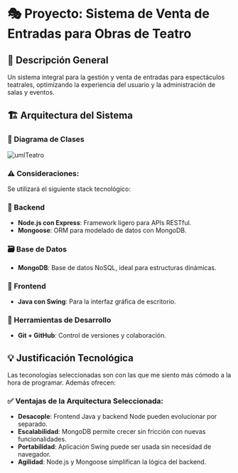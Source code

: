 # 🎭 Proyecto: Sistema de Venta de Entradas para Obras de Teatro

## 📌 Descripción General
Un sistema integral para la gestión y venta de entradas para espectáculos teatrales, optimizando la experiencia del usuario y la administración de salas y eventos.

## 🏗️ Arquitectura del Sistema

### 📘 Diagrama de Clases

![umlTeatro](https://github.com/user-attachments/assets/d71dc8ef-d09e-4c3b-8604-9252eb950225)


### ⚠️ Consideraciones:
Se utilizará el siguiente stack tecnológico:

### 🧠 Backend
- **Node.js con Express**: Framework ligero para APIs RESTful.
- **Mongoose**: ORM para modelado de datos con MongoDB.

### 🗃️ Base de Datos
- **MongoDB**: Base de datos NoSQL, ideal para estructuras dinámicas.

### 🎨 Frontend
- **Java con Swing**: Para la interfaz gráfica de escritorio.

### 🧰 Herramientas de Desarrollo
- **Git + GitHub**: Control de versiones y colaboración.

## 💡 Justificación Tecnológica
Las teconologías seleccionadas son con las que me siento más cómodo a la hora de programar. Además ofrecen:

### ✅ Ventajas de la Arquitectura Seleccionada:
- **Desacople**: Frontend Java y backend Node pueden evolucionar por separado.
- **Escalabilidad**: MongoDB permite crecer sin fricción con nuevas funcionalidades.
- **Portabilidad**: Aplicación Swing puede ser usada sin necesidad de navegador.
- **Agilidad**: Node.js y Mongoose simplifican la lógica del backend.
